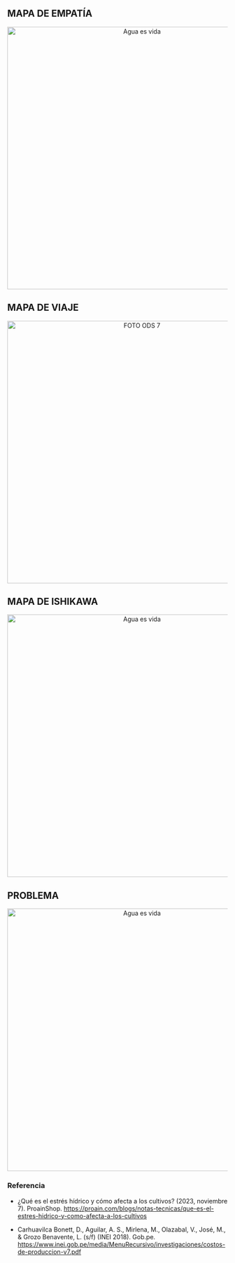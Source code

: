 ## MAPA DE EMPATÍA
<p align="center">
  <img src="https://i.postimg.cc/4d4fCHYB/Presentacion-encuentra-tu-creatividad-papel-azul-3.jpg(https://postimg.cc/Lq7KLXB1)" alt="Agua es vida" width="600px" />
</p>


## MAPA DE VIAJE
<p align="center">
  <img src="https://i.postimg.cc/2yDp5dCt/MAPA.jpg)](https://postimg.cc/JDPY6kD3)" alt="FOTO ODS 7" width="600px" />
</p>


## MAPA DE ISHIKAWA
<p align="center">
  <img src="https://i.postimg.cc/j2q1VjDd/Gr-fico-Diagrama-de-Ishikawa-Profesional-Azul-4.jpg)](https://postimg.cc/2bJGhrdP)" alt="Agua es vida" width="600px" />
</p>


## PROBLEMA 
<p align="center">
  <img src="https://i.postimg.cc/bwmDhy3V/Gr-fico-Diagrama-de-Ishikawa-Profesional-Azul-5.jpg)](https://postimg.cc/21B8dDpn)" alt="Agua es vida" width="600px" />
</p>

### Referencia
* ¿Qué es el estrés hídrico y cómo afecta a los cultivos? (2023, noviembre 7). ProainShop. https://proain.com/blogs/notas-tecnicas/que-es-el-estres-hidrico-y-como-afecta-a-los-cultivos
  
* Carhuavilca Bonett, D., Aguilar, A. S., Mirlena, M., Olazabal, V., José, M., & Grozo Benavente, L. (s/f) (INEI 2018). Gob.pe. https://www.inei.gob.pe/media/MenuRecursivo/investigaciones/costos-de-produccion-v7.pdf

